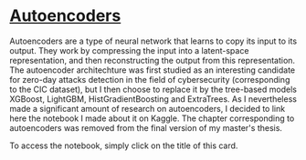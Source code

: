 
# [Autoencoders](https://www.kaggle.com/code/alexandrelemercier/quantized-autoencoder-qae-ids-for-iot-devices)

Autoencoders are a type of neural network that learns to copy its input to its output. They work by compressing the input into a latent-space representation, and then reconstructing the output from this representation. The autoencoder architechture was first studied as an interesting candidate for zero-day attacks detection in the field of cybersecurity (corresponding to the CIC dataset), but I then choose to replace it by the tree-based models XGBoost, LightGBM, HistGradientBoosting and ExtraTrees. As I nevertheless made a significant amount of research on autoencoders, I decided to link here the notebook I made about it on Kaggle. The chapter corresponding to autoencoders was removed from the final version of my master's thesis.

To access the notebook, simply click on the title of this card.